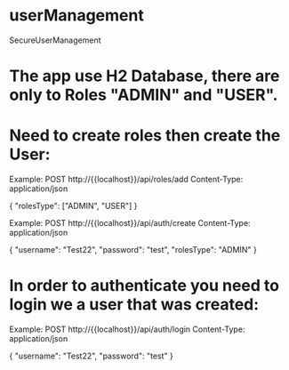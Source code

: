 # userManagement

SecureUserManagement

# The app use H2 Database, there are only to Roles "ADMIN" and "USER".

# Need to create roles then create the User:

Example: POST http://{{localhost}}/api/roles/add Content-Type: application/json

{ "rolesType": ["ADMIN", "USER"] }

Example: POST http://{{localhost}}/api/auth/create Content-Type: application/json

{ "username": "Test22", "password": "test", "rolesType": "ADMIN" }

# In order to authenticate you need to login we a user that was created:

Example: POST http://{{localhost}}/api/auth/login Content-Type: application/json

{ "username": "Test22", "password": "test" }
